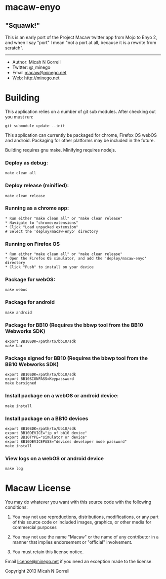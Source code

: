 macaw-enyo
================================================================================

"Squawk!"
--------------------------------------------------------------------------------


This is an early port of the Project Macaw twitter app from Mojo to Enyo 2, and
when I say "port" I mean "not a port at all, because it is a rewrite from
scratch".


--------------------------------------------------------------------------------


* Author: 	Micah N Gorrell
* Twitter:	@_minego
* Email		macaw@minego.net
* Web:		http://minego.net


Building
================================================================================

This application relies on a number of git sub modules. After checking out you
must run:

	git submodule update --init


This application can currently be packaged for chrome, Firefox OS webOS and
android.  Packaging for other platforms may be included in the future.

Building requires gnu make. Minifying requires nodejs.

### Deploy as debug:
	make clean all

### Deploy release (minified):
	make clean release

### Running as a chrome app:
	* Run either "make clean all" or "make clean release"
	* Navigate to "chrome:extensions"
	* Click "Load unpacked extension"
	# Select the 'deploy/macaw-enyo' directory

### Running on Firefox OS
	* Run either "make clean all" or "make clean release"
	* Open the Firefox OS simulator, and add the 'deploy/macaw-enyo' directory
	* Click "Push" to install on your device

### Package for webOS:
	make webos

### Package for android
	make android

### Package for BB10 (Requires the bbwp tool from the BB10 Webworks SDK)
	export BB10SDK=/path/to/bb10/sdk
	make bar

### Package signed for BB10 (Requires the bbwp tool from the BB10 Webworks SDK)
	export BB10SDK=/path/to/bb10/sdk
	export BB10SIGNPASS=Keypassword
	make barsigned

### Install package on a webOS or android device:
	make install

### Install package on a BB10 devices
	export BB10SDK=/path/to/bb10/sdk
	export BB10DEVICE="ip of bb10 device"
	export BB10TYPE="simulator or device"
	export BB10DEVICEPASS="devices developer mode password"
	make install

### View logs on a webOS or android device
	make log

Macaw License
================================================================================

You may do whatever you want with this source code with the following conditions:
 1.	You may not use reproductions, distributions, modifications, or any part of
	this source code or included images, graphics, or other media for commercial
	purposes

 2.	You may not use the name "Macaw" or the name of any contributor in a manner
	that implies endorsement or "official" involvement.

 3.	You must retain this license notice.

Email license@minego.net if you need an exception made to the license.

Copyright 2013 Micah N Gorrell


